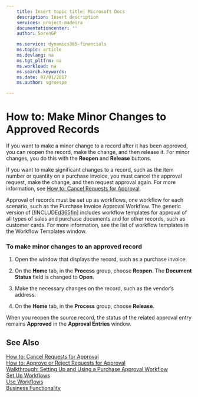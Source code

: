 ```yaml
---
    title: Insert topic title| Microsoft Docs
    description: Insert description
    services: project-madeira
    documentationcenter: ''
    author: SorenGP

    ms.service: dynamics365-financials
    ms.topic: article
    ms.devlang: na
    ms.tgt_pltfrm: na
    ms.workload: na
    ms.search.keywords:
    ms.date: 07/01/2017
    ms.author: sgroespe

---
```

# How to: Make Minor Changes to Approved Records
If you want to make a minor change to a record after it has been approved, you can reopen the record, make the change, and then release it. For minor changes, you do this with the **Reopen** and **Release** buttons.  

 If you want to make significant changes to a record, such as the item number or quantity on a purchase invoice, you must cancel the approval request, make the change, and then request approval again. For more information, see [How to: Cancel Requests for Approval](how-to-approve-or-reject-requests-for-approval.md).  

 Approval of records must be set up as workflows, one workflow for each scenario, such as the Purchase Invoice Approval Workflow. The generic version of [!INCLUDE[d365fin](includes/d365fin_md.md)] includes workflow templates for approval of all types of sales and purchase documents and for other records, such as customer cards. For more information, see the list of workflow templates in the Workflow Templates window.  

### To make minor changes to an approved record  

1.  Open the window that displays the record, such as a purchase invoice.  

2.  On the **Home** tab, in the **Process** group, choose **Reopen**. The **Document Status** field is changed to **Open**.  

3.  Make the necessary changes on the record, such as the vendor’s address.  

4.  On the **Home** tab, in the **Process** group, choose **Release**.  

 When you reopen the source record, the status of the related approval entry remains **Approved** in the **Approval Entries** window.  

## See Also  
 [How to: Cancel Requests for Approval](how-to-cancel-requests-for-approval.md)   
 [How to: Approve or Reject Requests for Approval](how-to-approve-or-reject-requests-for-approval.md)   
 [Walkthrough: Setting Up and Using a Purchase Approval Workflow](walkthrough-setting-up-and-using-a-purchase-approval-workflow.md)   
 [Set Up Workflows](set-up-workflows.md)   
 [Use Workflows](use-workflows.md)   
 [Business Functionality](Business%20Functionality.md)
